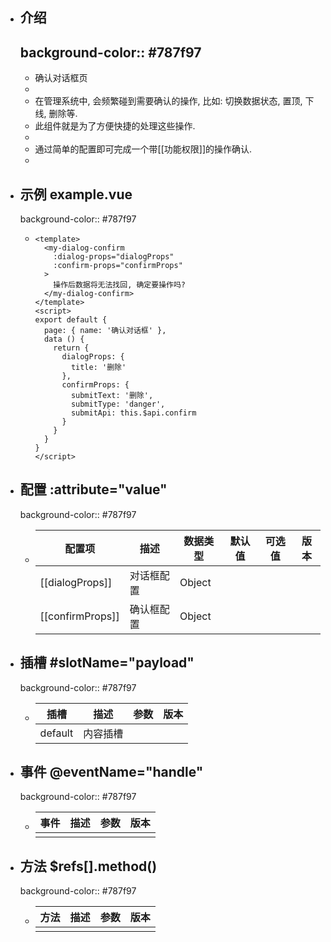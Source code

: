 - ## 介绍
  background-color:: #787f97
	-
	- 确认对话框页
	-
	- 在管理系统中, 会频繁碰到需要确认的操作, 比如: 切换数据状态, 置顶, 下线, 删除等.
	- 此组件就是为了方便快捷的处理这些操作.
	-
	- 通过简单的配置即可完成一个带[[功能权限]]的操作确认.
	-
- ## 示例 example.vue
  background-color:: #787f97
	- ```vue
	  <template>
	    <my-dialog-confirm
	      :dialog-props="dialogProps"
	      :confirm-props="confirmProps"
	    >
	      操作后数据将无法找回, 确定要操作吗?
	    </my-dialog-confirm>
	  </template>
	  <script>
	  export default {
	    page: { name: '确认对话框' },
	    data () {
	      return {
	        dialogProps: {
	          title: '删除'
	        },
	        confirmProps: {
	          submitText: '删除',
	          submitType: 'danger',
	          submitApi: this.$api.confirm
	        }
	      }
	    }
	  }
	  </script>
	  ```
- ## 配置 :attribute="value"
  background-color:: #787f97
	- |配置项|描述|数据类型|默认值|可选值|版本|
	  |--|--|--|--|--|--|
	  |[[dialogProps]]|对话框配置|Object||||
	  |[[confirmProps]]|确认框配置|Object||||
- ## 插槽 \#slotName=\"payload\"
  background-color:: #787f97
	- |插槽|描述|参数|版本|
	  |--|--|--|--|
	  |default|内容插槽|||
- ## 事件 @eventName="handle"
  background-color:: #787f97
	- |事件|描述|参数|版本|
	  |--|--|--|--|
	  |||||
- ## 方法 $refs[].method()
  background-color:: #787f97
	- |方法|描述|参数|版本|
	  |--|--|--|--|
	  |||||